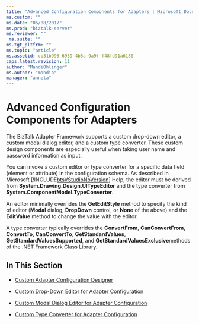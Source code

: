 ```yaml
---
title: "Advanced Configuration Components for Adapters | Microsoft Docs"
ms.custom: ""
ms.date: "06/08/2017"
ms.prod: "biztalk-server"
ms.reviewer: ""
 ms.suite: ""
ms.tgt_pltfrm: ""
ms.topic: "article"
ms.assetid: cb31b996-6959-4b5a-9a9f-f48fd91a6180
caps.latest.revision: 11
author: "MandiOhlinger"
ms.author: "mandia"
manager: "anneta"
---
```

# Advanced Configuration Components for Adapters
The BizTalk Adapter Framework supports a custom drop-down editor, a custom modal dialog editor, and a custom type converter. These custom design components are especially useful when taking user name and password information as input.  
  
 You can invoke a custom editor or type converter for a specific data field (element or attribute) in the configuration schema. As described in Microsoft [!INCLUDE[btsVStudioNoVersion](../includes/btsvstudionoversion-md.md)] Help, the editor must be derived from **System.Drawing.Design.UITypeEditor** and the type converter from **System.ComponentModel.TypeConverter**.  
  
 An editor minimally overrides the **GetEditStyle** method to specify the kind of editor (**Modal** dialog, **DropDown** control, or **None** of the above) and the **EditValue** method to change the value with the editor.  
  
 A type converter typically overrides the **ConvertFrom**, **CanConvertFrom**, **ConvertTo**, **CanConvertTo**, **GetStandardValues**, **GetStandardValuesSupported**, and **GetStandardValuesExclusive**methods of the .NET Framework Class Library.  
  
## In This Section  
  
-   [Custom Adapter Configuration Designer](../core/custom-adapter-configuration-designer.md)  
  
-   [Custom Drop-Down Editor for Adapter Configuration](../core/custom-drop-down-editor-for-adapter-configuration.md)  
  
-   [Custom Modal Dialog Editor for Adapter Configuration](../core/custom-modal-dialog-editor-for-adapter-configuration.md)  
  
-   [Custom Type Converter for Adapter Configuration](../core/custom-type-converter-for-adapter-configuration.md)
